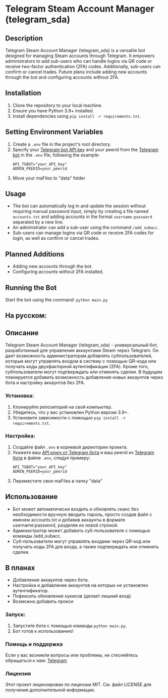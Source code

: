 # Telegram Steam Account Manager (telegram_sda)

## Description

Telegram Steam Account Manager (telegram_sda) is a versatile bot designed for managing Steam accounts through Telegram. It empowers administrators to add sub-users who can handle logins via QR code or receive two-factor authentication (2FA) codes. Additionally, sub-users can confirm or cancel trades. Future plans include adding new accounts through the bot and configuring accounts without 2FA.

## Installation

1. Clone the repository to your local machine.
2. Ensure you have Python 3.9+ installed.
3. Install dependencies using `pip install -r requirements.txt`.

## Setting Environment Variables

1. Create a `.env` file in the project's root directory.
2. Specify your [Telegram bot API key](https://t.me/BotFather) and your peerid from the [Telegram bot](https://t.me/ShowJsonBot) in the `.env` file, following the example:
    ```plaintext
    API_TGBOT="your_API_key"
    ADMIN_PEERID=your_peerid
    ```
3. Move your maFiles to "data" folder

## Usage
- The bot can automatically log in and update the session without requiring manual password input, simply by creating a file named `accounts.txt` and adding accounts in the format `username:password` separated by a new line.
- An administrator can add a sub-user using the command `/add_subacc`.
- Sub-users can manage logins via QR code or receive 2FA codes for login, as well as confirm or cancel trades.

## Planned Additions

- Adding new accounts through the bot.
- Configuring accounts without 2FA installed.

## Running the Bot

Start the bot using the command: `python main.py`




## На русском:


## Описание
Telegram Steam Account Manager (telegram_sda) - универсальный бот, разработанный для управления аккаунтами Steam через Telegram. Он дает возможность администраторам добавлять субпользователей, которые могут управлять входом в систему с помощью QR-кода или получать коды двухфакторной аутентификации (2FA). Кроме того, субпользователи могут подтверждать или отменять сделки. В будущем планируется добавить возможность добавления новых аккаунтов через бота и настройку аккаунтов без 2FA.


### Установка:

1. Клонируйте репозиторий на свой компьютер.
2. Убедитесь, что у вас установлен Python версии 3.9+.
3. Установите зависимости с помощью `pip install -r requirements.txt`.


### Настройка:

1. Создайте файл `.env` в корневой директории проекта.
2. Укажите ваш [API ключ от Telegram бота](https://t.me/BotFather) и ваш peerid из [Telegram бота](https://t.me/ShowJsonBot)  в файле `.env`, следуя примеру:
    ```plaintext
    API_TGBOT="your_API_key"
    ADMIN_PEERID=your_peerid
    ```
3. Переместите свои maFiles в папку "data"
    
## Использование
- Бот может автоматически входить и обновлять сеанс без необходимости вручную вводить пароль, просто создав файл с именем accounts.txt и добавив аккаунты в формате username:password, разделяя их новой строкой.
- Администратор может добавить суб-пользователя с помощью команды /add_subacc.
- Суб-пользователи могут управлять входами через QR-код или получать коды 2FA для входа, а также подтверждать или отменять сделки.

## В планах

- Добавление аккаунтов через бота.
- Настройка и добавление аккаунтов на которых не установлен аутентификатор.
- Пофиксить обновление кукисов (делает лишний вход)
- Возможно добавить прокси


### Запуск:

1. Запустите бота с помощью команды `python main.py`.
2. Бот готов к использованию!


### Помощь и поддержка

Если у вас возникли вопросы или проблемы, не стесняйтесь обращаться к нам: [Telegram](https://t.me/yan00s)


### Лицензия

Этот проект лицензирован по лицензии MIT. См. файл LICENSE для получения дополнительной информации.
